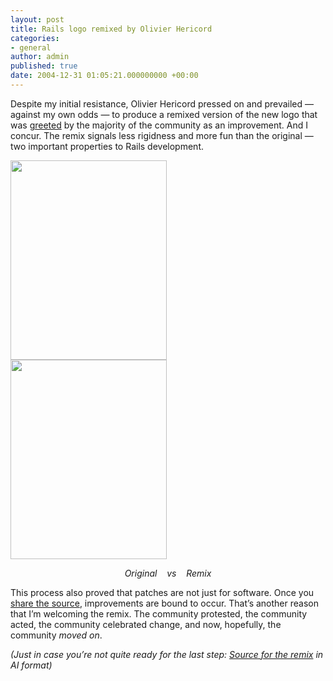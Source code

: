 ```yaml
---
layout: post
title: Rails logo remixed by Olivier Hericord
categories:
- general
author: admin
published: true
date: 2004-12-31 01:05:21.000000000 +00:00
---
```

<p>Despite my initial resistance, Olivier Hericord pressed on and prevailed &#8212; against my own odds &#8212; to produce a remixed version of the new logo that was <a href="http://weblog.rubyonrails.com/archives/2004/12/29/variations-on-a-railed-theme/#comments">greeted</a> by the majority of the community as an improvement. And I concur. The remix signals less rigidness and more fun than the original &#8212; two important properties to Rails development.</p>
<p><img src="http://web.rubyonrails.com/images/rails_logo_original_big.png" width="250" height="319" style="margin-right: 30px" /><img src="http://web.rubyonrails.com/images/rails_logo_remix_big.png" width="250" height="319" /><p align="center"><i>Original &nbsp;&nbsp; vs &nbsp;&nbsp; Remix</i></p></p>
<p>This process also proved that patches are not just for software. Once you <a href="http://weblog.rubyonrails.com/archives/2004/12/28/open-sourcing-the-rails-logo/">share the source</a>, improvements are bound to occur. That&#8217;s another reason that I&#8217;m welcoming the remix. The community protested, the community acted, the community celebrated change, and now, hopefully, the community <i>moved on</i>.</p>
<p><i>(Just in case you&#8217;re not quite ready for the last step: <a href="http://media.rubyonrails.com/logo/rails_logo_remix.ai">Source for the remix</a> in AI format)</i></p>